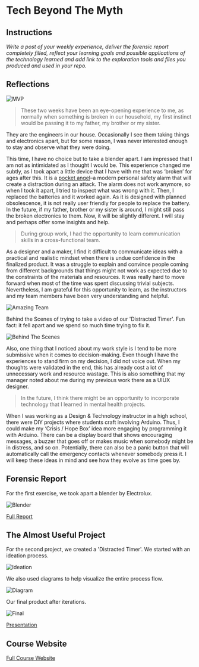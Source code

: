 # Tech Beyond The Myth

## Instructions

*Write a post of your weekly experience, deliver the forensic report completely filled, reflect your learning goals and possible applications of the technology learned and add link to the exploration tools and files you produced and used in your repo.*

## Reflections

![MVP](../images/week5/Tech01/06_MVP.JPG)

>These two weeks have been an eye-opening experience to me, as normally when something is broken in our household, my first instinct would be passing it to my father, my brother or my sister. 

They are the engineers in our house. Occasionally I see them taking things and electronics apart, but for some reason, I was never interested enough to stay and observe what they were doing.

This time, I have no choice but to take a blender apart. I am impressed that I am not as intimidated as I thought I would be. This experience changed me subtly, as I took apart a little device that I have with me that was ‘broken’ for ages after this. It is a [pocket angel](https://shoppocketangel.com/)–a modern personal safety alarm that will create a distraction during an attack. The alarm does not work anymore, so when I took it apart, I tried to inspect what was wrong with it. Then, I replaced the batteries and it worked again. As it is designed with planned obsolescence, it is not really user friendly for people to replace the battery. In the future, if my father, brother or my sister is around, I might still pass the broken electronics to them. Now, it will be slightly different. I will stay and perhaps offer some insights and help.

>During group work, I had the opportunity to learn communication skills in a cross-functional team. 

As a designer and a maker, I find it difficult to communicate ideas with a practical and realistic mindset when there is undue confidence in the finalized product. It was a struggle to explain and convince people coming from different backgrounds that things might not work as expected due to the constraints of the materials and resources. It was really hard to move forward when most of the time was spent discussing trivial subjects. Nevertheless, I am grateful for this opportunity to learn, as the instructors and my team members have been very understanding and helpful.

![Amazing Team](../images/week5/Tech01/02_Amazingteammates.JPG)

Behind the Scenes of trying to take a video of our 'Distracted Timer'. Fun fact: it fell apart and we spend so much time trying to fix it. 

![Behind The Scenes](../images/week5/Tech01/08_BTS.JPG)

Also, one thing that I noticed about my work style is I tend to be more submissive when it comes to decision-making. Even though I have the experiences to stand firm on my decision, I did not voice out. When my thoughts were validated in the end, this has already cost a lot of unnecessary work and resource wastage. This is also something that my manager noted about me during my previous work there as a UIUX designer. 

>In the future, I think there might be an opportunity to incorporate technology that I learned in mental health projects.

When I was working as a Design & Technology instructor in a high school, there were DIY projects where students craft involving Arduino. Thus, I could make my ‘Crisis / Hope Box’ idea more engaging by programming it with Arduino. There can be a display board that shows encouraging messages, a buzzer that goes off or makes music when somebody might be in distress, and so on. Potentially, there can also be a panic button that will automatically call the emergency contacts whenever somebody press it. I will keep these ideas in mind and see how they evolve as time goes by.

## Forensic Report

For the first exercise, we took apart a blender by Electrolux.

![Blender](../images/week5/Tech01/01_Blenderparts.JPG)

[Full Report](https://hackmd.io/s/HJBEvhPBo)

## The Almost Useful Project

For the second project, we created a 'Distracted Timer'. We started with an ideation process.

![Ideation](../images/week5/Tech01/04_Ideation.JPG)

We also used diagrams to help visualize the entire process flow.

![Diagram](../images/week5/Tech01/05_Diagram.JPG)

Our final product after iterations.

![Final](../images/week5/Tech01/07_Final.JPG)

[Presentation](https://www.canva.com/design/DAFSGssYzEA/FqJPNQMS33QH5i-fKP5DVg/view?utm_content=DAFSGssYzEA&utm_campaign=designshare&utm_medium=link&utm_source=publishsharelink)

## Course Website

[Full Course Website](https://hackmd.io/QpMIMeepTIqulsaa-o7GAw?view#MDEF-Unpacking-Intelligent-Machines-2223)

